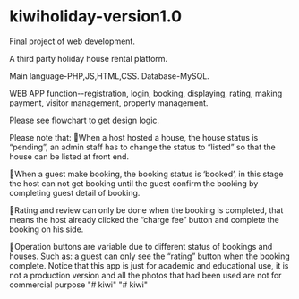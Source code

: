 # kiwiholiday-version1.0
Final project of web development.

A third party holiday house rental platform.

Main language-PHP,JS,HTML,CSS.
Database-MySQL.

WEB APP function--registration, login, booking, displaying, rating, making payment, visitor management, property management.

Please see flowchart to get design logic.



Please note that:
When a host hosted a house, the house status is “pending”, an admin staff has to change the status to “listed” so that the house can be listed at front end.

When a guest make booking, the booking status is ‘booked’, in this stage the host can not get booking until the guest confirm the booking by completing guest detail of booking.

Rating and review can only be done when the booking is completed, that means the host already clicked the “charge fee” button and complete the booking on his side.

Operation buttons are variable due to different status of bookings and houses. Such as: a guest can only see the “rating” button when the booking complete. 
Notice that this app is just for academic and educational use, it is not a production version and all the photos that had been used are not for commercial purpose
"# kiwi" 
"# kiwi" 
